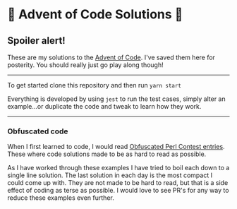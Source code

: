 # 🎄 Advent of Code Solutions 🎄

## Spoiler alert!

These are my solutions to the [Advent of Code](http://adventofcode.com/). I've
saved them here for posterity. You should really just go play along though!

---

To get started clone this repository and then run `yarn start`

Everything is developed by using `jest` to run the test cases, simply alter an
example...or duplicate the code and tweak to learn how they work.

---

### Obfuscated code

When I first learned to code, I would read
[Obfuscated Perl Contest entries](https://en.wikipedia.org/wiki/Obfuscated_Perl_Contest).
These where code solutions made to be as hard to read as possible.

As I have worked through these examples I have tried to boil each down to a
single line solution. The last solution in each day is the most compact I could
come up with. They are not made to be hard to read, but that is a side effect of
coding as terse as possible. I would love to see PR's for any way to reduce
these examples even further.
